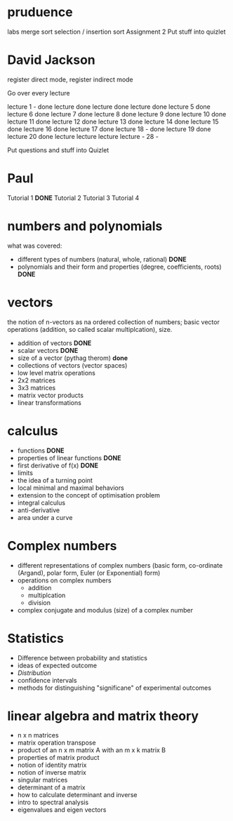 # pruduence

labs
merge sort 
selection / insertion sort
Assignment 2
Put stuff into quizlet

# David Jackson

register direct mode, register indirect mode

Go over every lecture

lecture 1 - done
lecture  done 
lecture done 
lecture done 
lecture 5 done 
lecture 6 done
lecture 7 done
lecture 8 done
lecture 9 done
lecture 10 done
lecture 11 done
lecture 12 done
lecture  13 done
lecture 14 done
lecture 15 done 
lecture 16 done
lecture 17 done
lecture 18 - done
lecture 19 done
lecture 20 done
lecture
lecture
lecture
lecture - 28 - 

Put questions and stuff into Quizlet

# Paul

Tutorial 1 **DONE**
Tutorial 2
Tutorial 3
Tutorial 4

# numbers and polynomials

what was covered:
* different types of numbers (natural, whole, rational) **DONE**
* polynomials and their form and properties (degree, coefficients, roots) **DONE**

# vectors

the notion of n-vectors as na ordered collection of numbers; basic vector operations (addition, so called scalar multiplcation), size.

* addition of vectors **DONE**
* scalar vectors **DONE**
* size of a vector (pythag therom) **done**
* collections of vectors (vector spaces)
* low level matrix operations
* 2x2 matrices
* 3x3 matrices
* matrix vector products
* linear transformations

# calculus

* functions **DONE**
* properties of linear functions **DONE**
* first derivative of f(x) **DONE**
* limits
* the idea of a turning point
* local minimal and maximal behaviors
* extension to the concept of optimisation problem
* integral calculus
* anti-derivative
* area under a curve

# Complex numbers

* different representations of complex numbers (basic form, co-ordinate (Argand), polar form, Euler (or Exponential) form)
* operations on complex numbers
    - addition
    - multiplcation
    - division
* complex conjugate and modulus (size) of a complex number

# Statistics

* Difference between probability and statistics
* ideas of expected outcome
* *_Distribution_*
* confidence intervals
* methods for distinguishing "significane" of experimental outcomes

# linear algebra and matrix theory

* n x n matrices
* matrix operation transpose
* product of an n x m matrix A with an m x k matrix B
* properties of matrix product
* notion of identity matrix
* notion of inverse matrix
* singular matrices
* determinant of a matrix
* how to calculate determinant and inverse
* intro to spectral analysis
* eigenvalues and eigen vectors